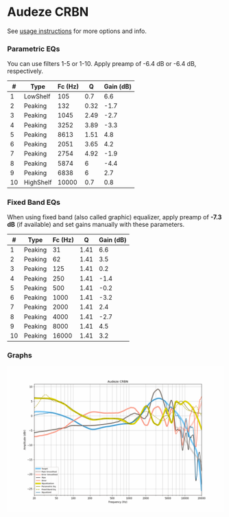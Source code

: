 # Audeze CRBN
See [usage instructions](https://github.com/jaakkopasanen/AutoEq#usage) for more options and info.

### Parametric EQs
You can use filters 1-5 or 1-10. Apply preamp of -6.4 dB or -6.4 dB, respectively.

|   # | Type      |   Fc (Hz) |    Q |   Gain (dB) |
|-----|-----------|-----------|------|-------------|
|   1 | LowShelf  |       105 | 0.7  |         6.6 |
|   2 | Peaking   |       132 | 0.32 |        -1.7 |
|   3 | Peaking   |      1045 | 2.49 |        -2.7 |
|   4 | Peaking   |      3252 | 3.89 |        -3.3 |
|   5 | Peaking   |      8613 | 1.51 |         4.8 |
|   6 | Peaking   |      2051 | 3.65 |         4.2 |
|   7 | Peaking   |      2754 | 4.92 |        -1.9 |
|   8 | Peaking   |      5874 | 6    |        -4.4 |
|   9 | Peaking   |      6838 | 6    |         2.7 |
|  10 | HighShelf |     10000 | 0.7  |         0.8 |

### Fixed Band EQs
When using fixed band (also called graphic) equalizer, apply preamp of **-7.3 dB** (if available) and set gains manually with these parameters.

|   # | Type    |   Fc (Hz) |    Q |   Gain (dB) |
|-----|---------|-----------|------|-------------|
|   1 | Peaking |        31 | 1.41 |         6.6 |
|   2 | Peaking |        62 | 1.41 |         3.5 |
|   3 | Peaking |       125 | 1.41 |         0.2 |
|   4 | Peaking |       250 | 1.41 |        -1.4 |
|   5 | Peaking |       500 | 1.41 |        -0.2 |
|   6 | Peaking |      1000 | 1.41 |        -3.2 |
|   7 | Peaking |      2000 | 1.41 |         2.4 |
|   8 | Peaking |      4000 | 1.41 |        -2.7 |
|   9 | Peaking |      8000 | 1.41 |         4.5 |
|  10 | Peaking |     16000 | 1.41 |         3.2 |

### Graphs
![](./Audeze%20CRBN.png)
